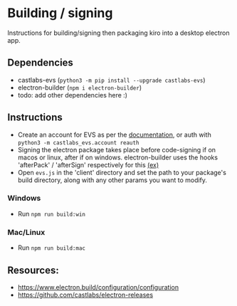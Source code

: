 # Building / signing
Instructions for building/signing then packaging kiro into a desktop electron app.

## Dependencies
- castlabs-evs (`python3 -m pip install --upgrade castlabs-evs`)
- electron-builder (`npm i electron-builder`)
- todo: add other dependencies here :)

## Instructions

- Create an account for EVS as per the [documentation](https://github.com/castlabs/electron-releases/wiki/EVS#creating-an-evs-account), or auth with `python3 -m castlabs_evs.account reauth`
- Signing the electron package takes place before code-signing if on macos or linux, after if on windows. electron-builder uses the hooks 'afterPack' / 'afterSign' respectively for this [(ex)](https://www.electron.build/configuration/configuration#hooks)
- Open `evs.js` in the 'client' directory and set the path to your package's build directory, along with any other params you want to modify. 

### Windows

- Run `npm run build:win`

### Mac/Linux

- Run `npm run build:mac`

## Resources:

- https://www.electron.build/configuration/configuration
- https://github.com/castlabs/electron-releases
